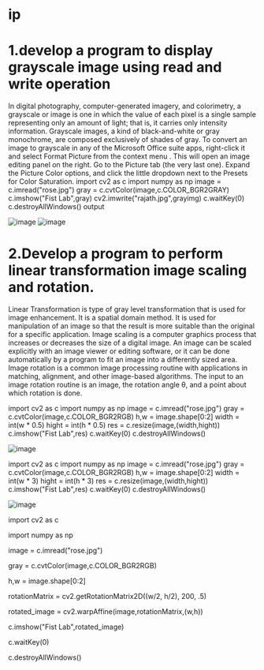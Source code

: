 # ip
# 1.develop a program to display grayscale image using read and write operation
In digital photography, computer-generated imagery, and colorimetry, a grayscale or image is one in which the value of each pixel is a single sample representing only an amount of light; that is, it carries only intensity information. Grayscale images, a kind of black-and-white or gray monochrome, are composed exclusively of shades of gray.
To convert an image to grayscale in any of the Microsoft Office suite apps, right-click it and select Format Picture from the context menu . This will open an image editing panel on the right. Go to the Picture tab (the very last one). Expand the Picture Color options, and click the little dropdown next to the Presets for Color Saturation.
import cv2 as c
import numpy as np
image = c.imread("rose.jpg")
gray  = c.cvtColor(image,c.COLOR_BGR2GRAY)
c.imshow("Fist Lab",gray)
cv2.imwrite("rajath.jpg",grayimg)
c.waitKey(0)
c.destroyAllWindows()
output


![image](https://user-images.githubusercontent.com/72590669/104425684-f8adbd80-55a6-11eb-846c-90960482e44d.png)
![image](https://user-images.githubusercontent.com/72590669/104426836-7faf6580-55a8-11eb-9fc9-0ba7d7901ada.png)

# 2.Develop a program to perform linear transformation image scaling and rotation.
Linear Transformation is type of gray level transformation that is used for image enhancement. It is a spatial domain method. It is used for manipulation of an image so that the result is more suitable than the original for a specific application.
Image scaling is a computer graphics process that increases or decreases the size of a digital image. An image can be scaled explicitly with an image viewer or editing software, or it can be done automatically by a program to fit an image into a differently sized area.
Image rotation is a common image processing routine with applications in matching, alignment, and other image-based algorithms. The input to an image rotation routine is an image, the rotation angle θ, and a point about which rotation is done.

import cv2 as c
import numpy as np
image = c.imread("rose.jpg")
gray = c.cvtColor(image,c.COLOR_BGR2RGB)
h,w = image.shape[0:2]
width = int(w * 0.5)
hight = int(h * 0.5)
res = c.resize(image,(width,hight))
c.imshow("Fist Lab",res)
c.waitKey(0)
c.destroyAllWindows()

![image](https://user-images.githubusercontent.com/72590669/104428118-14669300-55aa-11eb-98ca-867d28539de4.png)





import cv2 as c
import numpy as np
image = c.imread("rose.jpg")
gray = c.cvtColor(image,c.COLOR_BGR2RGB)
h,w = image.shape[0:2]
width = int(w * 3)
hight = int(h * 3)
res = c.resize(image,(width,hight))
c.imshow("Fist Lab",res)
c.waitKey(0)
c.destroyAllWindows()





![image](https://user-images.githubusercontent.com/72590669/104428437-7d4e0b00-55aa-11eb-876c-2ff0d8bf51a7.png)







import cv2 as c

import numpy as np

image = c.imread("rose.jpg")

gray = c.cvtColor(image,c.COLOR_BGR2RGB)

h,w = image.shape[0:2]

rotationMatrix = cv2.getRotationMatrix2D((w/2, h/2), 200, .5)

rotated_image = cv2.warpAffine(image,rotationMatrix,(w,h))

c.imshow("Fist Lab",rotated_image)

c.waitKey(0)

c.destroyAllWindows()
